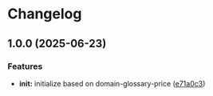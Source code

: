 # Changelog

## 1.0.0 (2025-06-23)


### Features

* **init:** initialize based on domain-glossary-price ([e71a0c3](https://github.com/ehmpathy/uuid-fns/commit/e71a0c3736d99b3464286c35ddfe281117b410d3))
